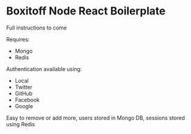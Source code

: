 # Boxitoff Node React Boilerplate

Full instructions to come

Requires:
- Mongo
- Redis

Authentication available using:
- Local
- Twitter
- GitHub
- Facebook
- Google

Easy to remove or add more, users stored in Mongo DB, sessions stored using Redis
